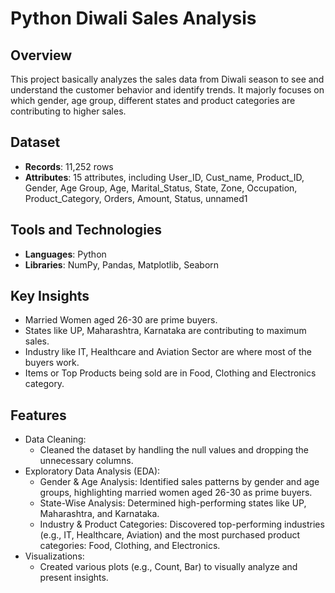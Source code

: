 # Python Diwali Sales Analysis

## Overview
This project basically analyzes the sales data from Diwali season to see and understand the customer behavior and identify trends. It majorly focuses on which gender, age group, different states and product categories are contributing to higher sales.

## Dataset
- **Records**: 11,252 rows
- **Attributes**: 15 attributes, including User_ID, Cust_name, Product_ID, Gender, Age Group, Age, Marital_Status, State, Zone, Occupation, Product_Category, Orders, Amount, Status, unnamed1

## Tools and Technologies
- **Languages**: Python
- **Libraries**: NumPy, Pandas, Matplotlib, Seaborn

## Key Insights
- Married Women aged 26-30 are prime buyers.
- States like UP, Maharashtra, Karnataka are contributing to maximum sales.
- Industry like IT, Healthcare and Aviation Sector are where most of the buyers work.
- Items or Top Products being sold are in Food, Clothing and Electronics category.

## Features
- Data Cleaning:
    - Cleaned the dataset by handling the null values and dropping the unnecessary columns.
- Exploratory Data Analysis (EDA):
  - Gender & Age Analysis: Identified sales patterns by gender and age groups, highlighting married women aged 26-30 as prime buyers.
  - State-Wise Analysis: Determined high-performing states like UP, Maharashtra, and Karnataka.
  - Industry & Product Categories: Discovered top-performing industries (e.g., IT, Healthcare, Aviation) and the most purchased product categories: Food, Clothing, and Electronics.
- Visualizations:
  - Created various plots (e.g., Count, Bar) to visually analyze and present insights.
